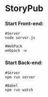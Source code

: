 # StoryPub

### Start Front-end:
```
#Server
node server.js
```
```
#WebPack
webpack -w
```
### Start Back-end:
```
#Server
npm run server
```
```
#Babel
npm run watch
```
